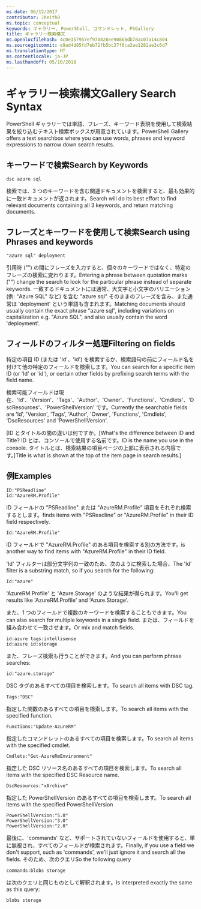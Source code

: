 ```yaml
---
ms.date: 06/12/2017
contributor: JKeithB
ms.topic: conceptual
keywords: ギャラリー, PowerShell, コマンドレット, PSGallery
title: ギャラリー検索構文
ms.openlocfilehash: 4c0e357957ef970826ee90868db78ac07a14c804
ms.sourcegitcommit: e9ad4d85fd7eb72fb5bc37f6ca3ae1282ae3c6d7
ms.translationtype: HT
ms.contentlocale: ja-JP
ms.lasthandoff: 05/10/2018
---
```

# <a name="gallery-search-syntax"></a><span data-ttu-id="1686b-103">ギャラリー検索構文</span><span class="sxs-lookup"><span data-stu-id="1686b-103">Gallery Search Syntax</span></span>

<span data-ttu-id="1686b-104">PowerShell ギャラリーでは単語、フレーズ、キーワード表現を使用して検索結果を絞り込むテキスト検索ボックスが用意されています。</span><span class="sxs-lookup"><span data-stu-id="1686b-104">PowerShell Gallery offers a text searchbox where you can use words, phrases and keyword expressions to narrow down search results.</span></span>

## <a name="search-by-keywords"></a><span data-ttu-id="1686b-105">キーワードで検索</span><span class="sxs-lookup"><span data-stu-id="1686b-105">Search by Keywords</span></span>

    dsc azure sql

<span data-ttu-id="1686b-106">検索では、3 つのキーワードを含む関連ドキュメントを検索すると、最も効果的に一致ドキュメントが返されます。</span><span class="sxs-lookup"><span data-stu-id="1686b-106">Search will do its best effort to find relevant documents containing all 3 keywords, and return matching documents.</span></span>

## <a name="search-using-phrases-and-keywords"></a><span data-ttu-id="1686b-107">フレーズとキーワードを使用して検索</span><span class="sxs-lookup"><span data-stu-id="1686b-107">Search using Phrases and keywords</span></span>

    "azure sql" deployment

<span data-ttu-id="1686b-108">引用符 ("") の間にフレーズを入力すると、個々のキーワードではなく、特定のフレーズの検索に変わります。</span><span class="sxs-lookup"><span data-stu-id="1686b-108">Entering a phrase between quotation marks ("") change the search to look for the particular phrase instead of separate keywords.</span></span>
<span data-ttu-id="1686b-109">一致するドキュメントには通常、大文字と小文字のバリエーション (例: "Azure SQL" など) を含む "azure sql" そのままのフレーズを含み、また通常は 'deployment' という単語も含まれます。</span><span class="sxs-lookup"><span data-stu-id="1686b-109">Matching documents should usually contain the exact phrase "azure sql", including variations on capitalization e.g. "Azure SQL", and also usually contain the word 'deployment'.</span></span>

## <a name="filtering-on-fields"></a><span data-ttu-id="1686b-110">フィールドのフィルター処理</span><span class="sxs-lookup"><span data-stu-id="1686b-110">Filtering on fields</span></span>

<span data-ttu-id="1686b-111">特定の項目 ID (または 'Id'、'id') を検索するか、検索語句の前にフィールド名を付けて他の特定のフィールドを検索します。</span><span class="sxs-lookup"><span data-stu-id="1686b-111">You can search for a specific item ID (or 'Id' or 'id'), or certain other fields by prefixing search terms with the field name.</span></span>

<span data-ttu-id="1686b-112">検索可能フィールドは現在、'Id'、'Version'、'Tags'、'Author'、'Owner'、'Functions'、'Cmdlets'、'DscResources'、'PowerShellVersion' です。</span><span class="sxs-lookup"><span data-stu-id="1686b-112">Currently the searchable fields are 'Id', 'Version', 'Tags', 'Author', 'Owner', 'Functions', 'Cmdlets', 'DscResources' and 'PowerShellVersion'.</span></span>

<span data-ttu-id="1686b-113">[ID とタイトルの間の違いは何ですか。</span><span class="sxs-lookup"><span data-stu-id="1686b-113">[What's the difference between ID and Title?</span></span> <span data-ttu-id="1686b-114">ID とは、コンソールで使用する名前です。</span><span class="sxs-lookup"><span data-stu-id="1686b-114">ID is the name you use in the console.</span></span> <span data-ttu-id="1686b-115">タイトルとは、検索結果の項目ページの上部に表示される内容です。]</span><span class="sxs-lookup"><span data-stu-id="1686b-115">Title is what is shown at the top of the item page in search results.]</span></span>

## <a name="examples"></a><span data-ttu-id="1686b-116">例</span><span class="sxs-lookup"><span data-stu-id="1686b-116">Examples</span></span>

    ID:"PSReadline"
    id:"AzureRM.Profile"

<span data-ttu-id="1686b-117">ID フィールドの "PSReadline" または "AzureRM.Profile" 項目をそれぞれ検索するとします。</span><span class="sxs-lookup"><span data-stu-id="1686b-117">finds items with "PSReadline" or "AzureRM.Profile" in their ID field respectively.</span></span>

    Id:"AzureRM.Profile"

<span data-ttu-id="1686b-118">ID フィールドで "AzureRM.Profile" のある項目を検索する別の方法です。</span><span class="sxs-lookup"><span data-stu-id="1686b-118">is another way to find items with "AzureRM.Profile" in their ID field.</span></span>

<span data-ttu-id="1686b-119">'Id' フィルターは部分文字列の一致のため、次のように検索した場合、</span><span class="sxs-lookup"><span data-stu-id="1686b-119">The 'Id' filter is a substring match, so if you search for the following:</span></span>

    Id:"azure"

<span data-ttu-id="1686b-120">'AzureRM.Profile' と 'Azure.Storage' のような結果が得られます。</span><span class="sxs-lookup"><span data-stu-id="1686b-120">You'll get results like 'AzureRM.Profile' and 'Azure.Storage'.</span></span>

<span data-ttu-id="1686b-121">また、1 つのフィールドで複数のキーワードを検索することもできます。</span><span class="sxs-lookup"><span data-stu-id="1686b-121">You can also search for multiple keywords in a single field.</span></span> <span data-ttu-id="1686b-122">または、フィールドを組み合わせて一致させます。</span><span class="sxs-lookup"><span data-stu-id="1686b-122">Or mix and match fields.</span></span>

    id:azure tags:intellisense
    id:azure id:storage

<span data-ttu-id="1686b-123">また、フレーズ検索も行うことができます。</span><span class="sxs-lookup"><span data-stu-id="1686b-123">And you can perform phrase searches:</span></span>

    id:"azure.storage"


<span data-ttu-id="1686b-124">DSC タグのあるすべての項目を検索します。</span><span class="sxs-lookup"><span data-stu-id="1686b-124">To search all items with DSC tag.</span></span>

    Tags:"DSC"

<span data-ttu-id="1686b-125">指定した関数のあるすべての項目を検索します。</span><span class="sxs-lookup"><span data-stu-id="1686b-125">To search all items with the specified function.</span></span>

    Functions:"Update-AzureRM"

<span data-ttu-id="1686b-126">指定したコマンドレットのあるすべての項目を検索します。</span><span class="sxs-lookup"><span data-stu-id="1686b-126">To search all items with the specified cmdlet.</span></span>

    Cmdlets:"Get-AzureRmEnvironment"

<span data-ttu-id="1686b-127">指定した DSC リソース名のあるすべての項目を検索します。</span><span class="sxs-lookup"><span data-stu-id="1686b-127">To search all items with the specified DSC Resource name.</span></span>

    DscResources:"xArchive"

<span data-ttu-id="1686b-128">指定した PowerShellVersion のあるすべての項目を検索します。</span><span class="sxs-lookup"><span data-stu-id="1686b-128">To search all items with the specified PowerShellVersion</span></span>

    PowerShellVersion:"5.0"
    PowerShellVersion:"3.0"
    PowerShellVersion:"2.0"


<span data-ttu-id="1686b-129">最後に、'commands' など、サポートされていないフィールドを使用すると、単に無視され、すべてのフィールドが検索されます。</span><span class="sxs-lookup"><span data-stu-id="1686b-129">Finally, if you use a field we don't support, such as 'commands', we'll just ignore it and search all the fields.</span></span> <span data-ttu-id="1686b-130">そのため、次のクエリ</span><span class="sxs-lookup"><span data-stu-id="1686b-130">So the following query</span></span>

    commands:blobs storage

<span data-ttu-id="1686b-131">は次のクエリと同じものとして解釈されます。</span><span class="sxs-lookup"><span data-stu-id="1686b-131">Is interpreted exactly the same as this query:</span></span>

    blobs storage